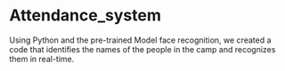 # Attendance_system
Using Python and the pre-trained Model face recognition, we created a code that identifies the names of the people in the camp and recognizes them in real-time.
